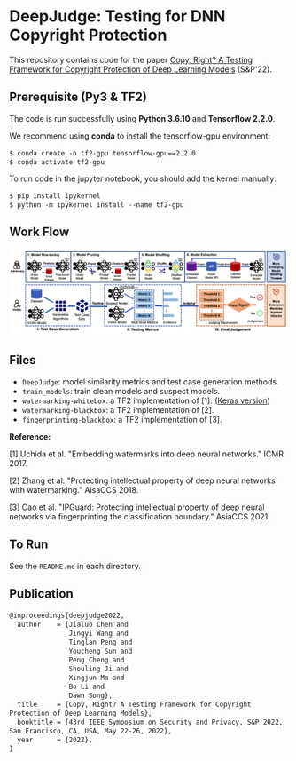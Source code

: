# DeepJudge: Testing for DNN Copyright Protection 
This repository contains code for the paper [Copy, Right? A Testing Framework for Copyright Protection of Deep Learning Models](https://arxiv.org/abs/2112.05588) (S&P'22). 


## Prerequisite (Py3 & TF2) 
The code is run successfully using **Python 3.6.10** and **Tensorflow 2.2.0**. 

We recommend using **conda** to install the tensorflow-gpu environment:

```shell
$ conda create -n tf2-gpu tensorflow-gpu==2.2.0
$ conda activate tf2-gpu
```

To run code in the jupyter notebook, you should add the kernel manually: 

```shell
$ pip install ipykernel
$ python -m ipykernel install --name tf2-gpu
```

## Work Flow
![deepjudge-overview](./deepjudge-overview.png)

## Files
- `DeepJudge`: model similarity metrics and test case generation methods.
- `train_models`: train clean models and suspect models.
- `watermarking-whitebox`: a TF2 implementation of [1]. ([Keras version](https://github.com/yu4u/dnn-watermark))
- `watermarking-blackbox`: a TF2 implementation of [2]. 
- `fingerprinting-blackbox`: a TF2 implementation of [3]. 

**Reference:** 

[1] Uchida et al. "Embedding watermarks into deep neural networks." ICMR 2017. 

[2] Zhang et al. "Protecting intellectual property of deep neural networks with watermarking." AisaCCS 2018.

[3] Cao et al. "IPGuard: Protecting intellectual property of deep neural networks via fingerprinting the classification boundary." AsiaCCS 2021.


## To Run

See the `README.md` in each directory. 


## Publication 
```
@inproceedings{deepjudge2022,
  author    = {Jialuo Chen and
               Jingyi Wang and
               Tinglan Peng and
               Youcheng Sun and
               Peng Cheng and
               Shouling Ji and
               Xingjun Ma and
               Bo Li and
               Dawn Song},
  title     = {Copy, Right? A Testing Framework for Copyright Protection of Deep Learning Models},
  booktitle = {43rd IEEE Symposium on Security and Privacy, S&P 2022, San Francisco, CA, USA, May 22-26, 2022},
  year      = {2022},
}
```

